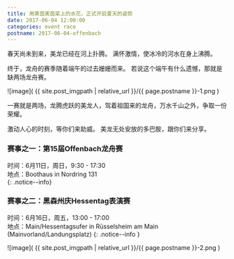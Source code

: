 ```yaml
---
title: 用莱茵美茵桨上的水花，正式开启夏天的姿势
date: 2017-06-04 12:00:00
categories: event race
postname: 2017-06-04-offenbach
---
```


春天尚未到来，美龙已经在河上扑腾。
满怀激情，使冰冷的河水在身上沸腾。

终于，龙舟的赛季随着端午的过去姗姗而来。
若说这个端午有什么遗憾，那就是缺两场龙舟赛。

![image]( {{ site.post_imgpath | relative_url }}/{{ page.postname }}-1.png )

一赛就是两场，龙腾虎跃的美龙人，驾着祖国来的龙舟，万水千山之外，争取一份荣耀。

激动人心的时刻，等你们来助威。
美龙无处安放的多巴胺，跟你们来分享。


### 赛事之一：第15届Offenbach龙舟赛

 时间：6月11日，周日，9:30 - 17:30 <br>
 地点：Boothaus in Nordring 131   
{: .notice--info}



### 赛事之二：黑森州庆Hessentag表演赛

 时间：6月16日，周五，13:00 - 17:00 <br>
 地点：Main/Hessentagsufer in Rüsselsheim am Main (Mainvorland/Landungsplatz) 
{: .notice--info }

![image]( {{ site.post_imgpath | relative_url }}/{{ page.postname }}-2.png )
